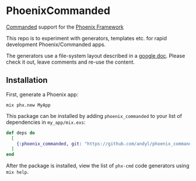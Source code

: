 # PhoenixCommanded

[Commanded][com] support for the [Phoenix Framework][phx]

This repo is to experiment with generators, templates etc. for rapid
development Phoenix/Commanded apps.

The generators use a file-system layout described in a [google doc][doc].  Please
check it out, leave comments and re-use the content.

[doc]: https://docs.google.com/document/d/1wks-6lO_MVguOYkETUDRg4tPxHvVgIPCPxObwUHvj14/edit
[com]: https://github.com/commanded/commanded
[phx]: https://phoenixframework.org


## Installation

First, generate a Phoenix app:

    mix phx.new MyApp

This package can be installed by adding `phoenix_commanded` to your list of
dependencies in `my_app/mix.exs`:

```elixir
def deps do
  [
    {:phoenix_commanded, git: "https://github.com/andyl/phoenix_commanded"}
  ]
end
```

After the package is installed, view the list of `phx-cmd` code generators
using `mix help`.
